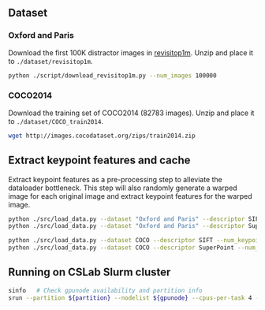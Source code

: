 ## Dataset
### Oxford and Paris
Download the first 100K distractor images in [revisitop1m](https://github.com/filipradenovic/revisitop). Unzip and place it to `./dataset/revisitop1m`.
```sh
python ./script/download_revisitop1m.py --num_images 100000
```

### COCO2014
Download the training set of COCO2014 (82783 images). Unzip and place it to `./dataset/COCO_train2014`.
```sh
wget http://images.cocodataset.org/zips/train2014.zip
```

## Extract keypoint features and cache
Extract keypoint features as a pre-processing step to alleviate the dataloader bottleneck. This step will also randomly generate a warped image for each original image and extract keypoint features for the warped image.
```sh
python ./src/load_data.py --dataset "Oxford and Paris" --descriptor SIFT --num_keypoints 1024 --device cpu
python ./src/load_data.py --dataset "Oxford and Paris" --descriptor SuperPoint --num_keypoints 512 --device cuda

python ./src/load_data.py --dataset COCO --descriptor SIFT --num_keypoints 1024 --device cpu
python ./src/load_data.py --dataset COCO --descriptor SuperPoint --num_keypoints 512 --device cuda
```

## Running on CSLab Slurm cluster
```sh
sinfo   # Check gpunode availability and partition info
srun --partition ${partition} --nodelist ${gpunode} --cpus-per-task 4 --gres=gpu:1 --mem=8G --pty bash
```
